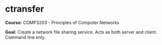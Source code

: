 ctransfer
=========

**Course:** COMP3203 - Principles of Computer Networks

**Goal:** Create a network file sharing service. Acts as both server and client. Command line only.
